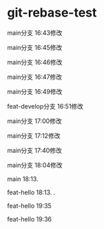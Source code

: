 # git-rebase-test

main分支  16:43修改

main分支  16:45修改

main分支  16:46修改

main分支  16:47修改

main分支  16:49修改

feat-develop分支  16:51修改

main分支  17:00修改

main分支  17:12修改

main分支  17:40修改

main分支  18:04修改

main  18:13.

feat-hello  18:13. .

feat-hello  19:35

feat-hello  19:36